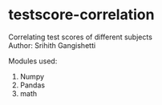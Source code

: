 # testscore-correlation

Correlating test scores of different subjects
</br>
Author: Srihith Gangishetti</br>

Modules used:</br>
1. Numpy
2. Pandas
3. math
